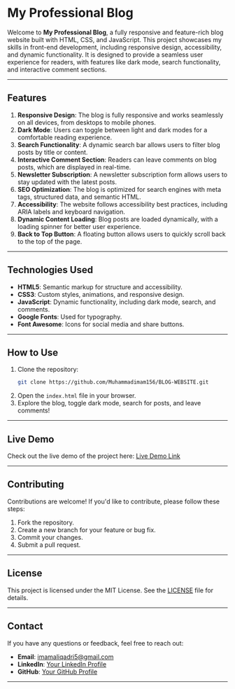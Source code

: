 

# My Professional Blog

Welcome to **My Professional Blog**, a fully responsive and feature-rich blog website built with HTML, CSS, and JavaScript. This project showcases my skills in front-end development, including responsive design, accessibility, and dynamic functionality. It is designed to provide a seamless user experience for readers, with features like dark mode, search functionality, and interactive comment sections.

---

## **Features**

1. **Responsive Design**: The blog is fully responsive and works seamlessly on all devices, from desktops to mobile phones.
2. **Dark Mode**: Users can toggle between light and dark modes for a comfortable reading experience.
3. **Search Functionality**: A dynamic search bar allows users to filter blog posts by title or content.
4. **Interactive Comment Section**: Readers can leave comments on blog posts, which are displayed in real-time.
5. **Newsletter Subscription**: A newsletter subscription form allows users to stay updated with the latest posts.
6. **SEO Optimization**: The blog is optimized for search engines with meta tags, structured data, and semantic HTML.
7. **Accessibility**: The website follows accessibility best practices, including ARIA labels and keyboard navigation.
8. **Dynamic Content Loading**: Blog posts are loaded dynamically, with a loading spinner for better user experience.
9. **Back to Top Button**: A floating button allows users to quickly scroll back to the top of the page.

---

## **Technologies Used**

- **HTML5**: Semantic markup for structure and accessibility.
- **CSS3**: Custom styles, animations, and responsive design.
- **JavaScript**: Dynamic functionality, including dark mode, search, and comments.
- **Google Fonts**: Used for typography.
- **Font Awesome**: Icons for social media and share buttons.

---

## **How to Use**

1. Clone the repository:
   ```bash
   git clone https://github.com/Muhammadimam156/BLOG-WEBSITE.git
   ```
2. Open the `index.html` file in your browser.
3. Explore the blog, toggle dark mode, search for posts, and leave comments!

---

## **Live Demo**

Check out the live demo of the project here: [Live Demo Link](https://muhammadimam156.github.io/BLOG-WEBSITE/)

---

## **Contributing**

Contributions are welcome! If you'd like to contribute, please follow these steps:

1. Fork the repository.
2. Create a new branch for your feature or bug fix.
3. Commit your changes.
4. Submit a pull request.

---

## **License**

This project is licensed under the MIT License. See the [LICENSE](LICENSE) file for details.

---

## **Contact**

If you have any questions or feedback, feel free to reach out:

- **Email**: imamaliqadri5@gmail.com
- **LinkedIn**: [Your LinkedIn Profile](https://www.linkedin.com/in/muhammad-imam-6206b6273/)
- **GitHub**: [Your GitHub Profile](https://github.com/Muhammadimam156/)

---




